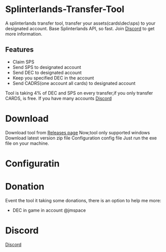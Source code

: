 # Splinterlands-Transfer-Tool
A splinterlands transfer tool, transfer your assets(cards\dec\sps) to your designated account.
Base Splinterlands API, so fast.
Join [Discord](https://discord.gg/TBsqYxeJqw)  to get more information.

## Features
- Claim SPS 
- Send SPS to designated account 
- Send DEC to designated account
- Keep you specified DEC in the account 
- Send CADRS(one account all cards) to designated account

Tool is taking 4% of DEC and SPS on every transfer,if you only transfer CARDS, is free.
If you have many accounts [Discord](https://discord.gg/TBsqYxeJqw)


# Download
Download tool from [Releases page](https://github.com/JMSpace/Splinterlands-Transfer-Tool/releases) 
Now,tool only supported windows
Download latest version zip file
Configuration config file
Just run the exe file on your machine.

# Configuratin


# Donation 
Event the tool it taking some donations, there is an option to help me more:
 * DEC in game in account @jmspace 

# Discord 
[Discord](https://discord.gg/TBsqYxeJqw)
